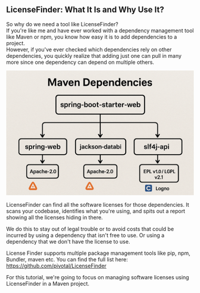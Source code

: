 ## LicenseFinder: What It Is and Why Use It?

So why do we need a tool like LicenseFinder?  
If you're like me and have ever worked with a dependency management tool like Maven or npm, you know how easy it is to add dependencies to a project.  
However, if you've ever checked which dependencies rely on other dependencies, you quickly realize that adding just one can pull in many more since one dependency can depend on multiple others.

<img src="../assets/maven_dependencies.png" width="600">

LicenseFinder can find all the software licenses for those dependencies. It scans your codebase, identifies what you're using, and spits out a report showing all the licenses hiding in there.

We do this to stay out of legal trouble or to avoid costs that could be incurred by using a dependency that isn't free to use.
Or using a dependency that we don't have the license to use.

License Finder supports multiple package management tools like pip, npm, Bundler, maven etc. You can find the full list here:  
https://github.com/pivotal/LicenseFinder

For this tutorial, we're going to focus on managing software licenses using LicenseFinder in a Maven project.
